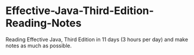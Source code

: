 # Effective-Java-Third-Edition-Reading-Notes
Reading Effective Java, Third Edition in 11 days (3 hours per day) and make notes as much as possible.
